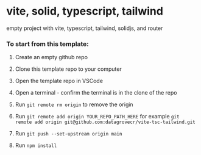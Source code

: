 # vite, solid, typescript, tailwind

empty project with vite, typescript, tailwind, solidjs, and router

### To start from this template:

1. Create an empty github repo

2. Clone this template repo to your computer

3. Open the template repo in VSCode

4. Open a terminal - confirm the terminal is in the clone of the repo

5. Run `git remote rm origin` to remove the origin 

6. Run `git remote add origin YOUR_REPO_PATH_HERE` for example `git remote add origin git@github.com:datagrovecr/vite-tsc-tailwind.git`

7. Run `git push --set-upstream origin main`

8. Run `npm install`
